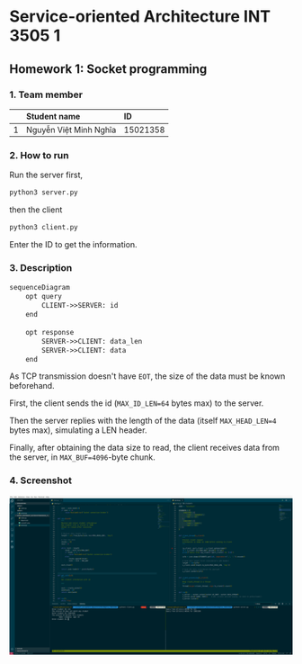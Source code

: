 # Service-oriented Architecture INT 3505 1

## Homework 1: Socket programming

### 1. Team member

|   | Student name            | ID       |
|---|:------------------------|:---------|
| 1 | Nguyễn Việt Minh Nghĩa | 15021358 |

### 2. How to run

Run the server first,

```bash
python3 server.py
```

then the client

```bash
python3 client.py
```

Enter the ID to get the information.

### 3. Description

```mermaid
sequenceDiagram
    opt query
        CLIENT->>SERVER: id
    end

    opt response
        SERVER->>CLIENT: data_len
        SERVER->>CLIENT: data
    end
```

As TCP transmission doesn't have `EOT`, the size of the data must be known beforehand.

First, the client sends the id (`MAX_ID_LEN=64` bytes max) to the server.

Then the server replies with the length of the data (itself `MAX_HEAD_LEN=4` bytes max), simulating a LEN header.

Finally, after obtaining the data size to read, the client receives data from the server, in `MAX_BUF=4096`-byte chunk.

### 4. Screenshot

![working](screen01.png)
